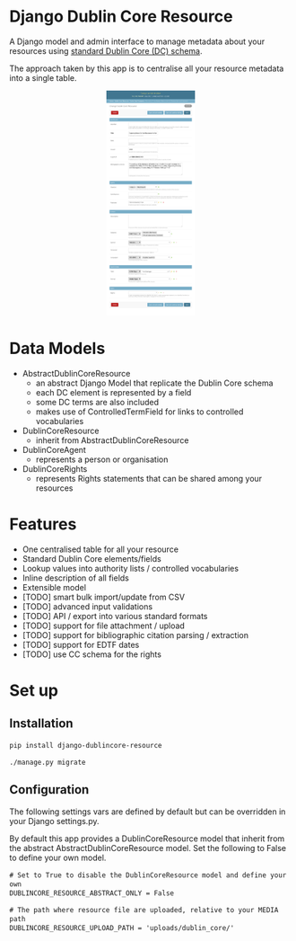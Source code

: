 # Django Dublin Core Resource

A Django model and admin interface to manage metadata about your resources
using [standard Dublin Core (DC) schema](https://www.dublincore.org/specifications/dublin-core/dcmi-terms/).

The approach taken by this app is to centralise all your resource metadata
into a single table.

<p align="center">
  <img src="docs/img/resource-change-1.png" height="400">
</p>

# Data Models

* AbstractDublinCoreResource
  * an abstract Django Model that replicate the Dublin Core schema
  * each DC element is represented by a field
  * some DC terms are also included
  * makes use of ControlledTermField for links to controlled vocabularies
* DublinCoreResource
  * inherit from AbstractDublinCoreResource
* DublinCoreAgent
  * represents a person or organisation
* DublinCoreRights
  * represents Rights statements that can be shared among your resources

# Features

* One centralised table for all your resource
* Standard Dublin Core elements/fields
* Lookup values into authority lists / controlled vocabularies
* Inline description of all fields
* Extensible model
* [TODO] smart bulk import/update from CSV
* [TODO] advanced input validations
* [TODO] API / export into various standard formats
* [TODO] support for file attachment / upload
* [TODO] support for bibliographic citation parsing / extraction
* [TODO] support for EDTF dates
* [TODO] use CC schema for the rights

# Set up

## Installation

```
pip install django-dublincore-resource
```

```
./manage.py migrate
```

## Configuration

The following settings vars are defined by default but can be overridden
in your Django settings.py.

By default this app provides a DublinCoreResource model that inherit
from the abstract AbstractDublinCoreResource model. Set the following to
False to define your own model.

```
# Set to True to disable the DublinCoreResource model and define your own
DUBLINCORE_RESOURCE_ABSTRACT_ONLY = False
```

```
# The path where resource file are uploaded, relative to your MEDIA path
DUBLINCORE_RESOURCE_UPLOAD_PATH = 'uploads/dublin_core/'
```
